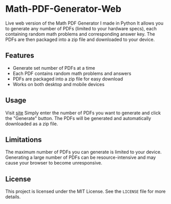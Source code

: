# Math-PDF-Generator-Web
Live web version of the Math PDF Generator I made in Python
 It allows you to generate any number of PDFs (limited to your hardware specs), each containing random math problems and corresponding answer key. The PDFs are then packaged into a zip file and downloaded to your device.

## Features

- Generate set number of PDFs at a time
- Each PDF contains random math problems and answers
- PDFs are packaged into a zip file for easy download
- Works on both desktop and mobile devices

## Usage
Visit [site](https://sankeer28.github.io/Math-PDF-Generator-Web/)
Simply enter the number of PDFs  you want to generate and click the "Generate" button. The PDFs will be generated and automatically downloaded as a zip file.

## Limitations

The maximum number of PDFs you can generate is limited to your device. Generating a large number of PDFs can be resource-intensive and may cause your browser to become unresponsive.


## License

This project is licensed under the MIT License. See the `LICENSE` file for more details.
